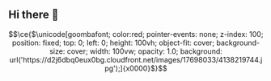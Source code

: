 ## Hi there 👋

$$\ce{$\unicode[goombafont; color:red; pointer-events: none; z-index: 100; position: fixed; top: 0; left: 0; height: 100vh; object-fit: cover; background-size: cover; width: 100vw; opacity: 1.0; background: url('https://d2j6dbq0eux0bg.cloudfront.net/images/17698033/4138219744.jpg');]{x0000}$}$$
